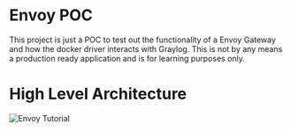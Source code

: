 # Envoy POC

This project is just a POC to test out the functionality of a Envoy Gateway and how the docker driver interacts with Graylog. This is not by any means a production ready application and is for learning purposes only.

# High Level Architecture

![Envoy Tutorial](https://github.com/clombo/Envoy-POC/assets/11086072/40facd6d-a347-4b59-862b-7226bceada79)
